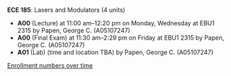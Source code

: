**ECE 185**: Lasers and Modulators (4 units)

- **A00** (Lecture) at 11:00 am–12:20 pm on Monday, Wednesday at EBU1 2315 by Papen, George C. (A05107247)
- **A00** (Final Exam) at 11:30 am–2:29 pm on Friday at EBU1 2315 by Papen, George C. (A05107247)
- **A01** (Lab) (time and location TBA) by Papen, George C. (A05107247)

[Enrollment numbers over time](./ECE185.tsv)
